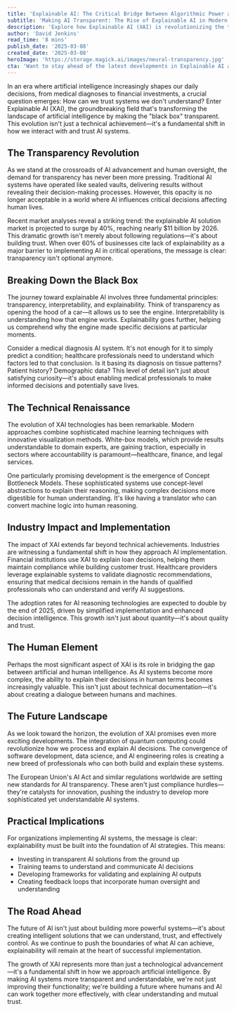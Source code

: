 ```yaml
---
title: 'Explainable AI: The Critical Bridge Between Algorithmic Power and Human Trust'
subtitle: 'Making AI Transparent: The Rise of Explainable AI in Modern Technology'
description: 'Explore how Explainable AI (XAI) is revolutionizing the tech industry by making AI systems transparent and trustworthy. With the XAI market projected to reach $11 billion by 2026, discover how this technology is transforming healthcare, finance, and beyond by bridging the gap between algorithmic power and human understanding.'
author: 'David Jenkins'
read_time: '8 mins'
publish_date: '2025-03-08'
created_date: '2025-03-08'
heroImage: 'https://storage.magick.ai/images/neural-transparency.jpg'
cta: 'Want to stay ahead of the latest developments in Explainable AI and other groundbreaking tech trends? Follow us on LinkedIn for expert insights and analysis that will keep you at the forefront of technological innovation.'
---
```


In an era where artificial intelligence increasingly shapes our daily decisions, from medical diagnoses to financial investments, a crucial question emerges: How can we trust systems we don't understand? Enter Explainable AI (XAI), the groundbreaking field that's transforming the landscape of artificial intelligence by making the "black box" transparent. This evolution isn't just a technical achievement—it's a fundamental shift in how we interact with and trust AI systems.

## The Transparency Revolution

As we stand at the crossroads of AI advancement and human oversight, the demand for transparency has never been more pressing. Traditional AI systems have operated like sealed vaults, delivering results without revealing their decision-making processes. However, this opacity is no longer acceptable in a world where AI influences critical decisions affecting human lives.

Recent market analyses reveal a striking trend: the explainable AI solution market is projected to surge by 40%, reaching nearly $11 billion by 2026. This dramatic growth isn't merely about following regulations—it's about building trust. When over 60% of businesses cite lack of explainability as a major barrier to implementing AI in critical operations, the message is clear: transparency isn't optional anymore.

## Breaking Down the Black Box

The journey toward explainable AI involves three fundamental principles: transparency, interpretability, and explainability. Think of transparency as opening the hood of a car—it allows us to see the engine. Interpretability is understanding how that engine works. Explainability goes further, helping us comprehend why the engine made specific decisions at particular moments.

Consider a medical diagnosis AI system. It's not enough for it to simply predict a condition; healthcare professionals need to understand which factors led to that conclusion. Is it basing its diagnosis on tissue patterns? Patient history? Demographic data? This level of detail isn't just about satisfying curiosity—it's about enabling medical professionals to make informed decisions and potentially save lives.

## The Technical Renaissance

The evolution of XAI technologies has been remarkable. Modern approaches combine sophisticated machine learning techniques with innovative visualization methods. White-box models, which provide results understandable to domain experts, are gaining traction, especially in sectors where accountability is paramount—healthcare, finance, and legal services.

One particularly promising development is the emergence of Concept Bottleneck Models. These sophisticated systems use concept-level abstractions to explain their reasoning, making complex decisions more digestible for human understanding. It's like having a translator who can convert machine logic into human reasoning.

## Industry Impact and Implementation

The impact of XAI extends far beyond technical achievements. Industries are witnessing a fundamental shift in how they approach AI implementation. Financial institutions use XAI to explain loan decisions, helping them maintain compliance while building customer trust. Healthcare providers leverage explainable systems to validate diagnostic recommendations, ensuring that medical decisions remain in the hands of qualified professionals who can understand and verify AI suggestions.

The adoption rates for AI reasoning technologies are expected to double by the end of 2025, driven by simplified implementation and enhanced decision intelligence. This growth isn't just about quantity—it's about quality and trust.

## The Human Element

Perhaps the most significant aspect of XAI is its role in bridging the gap between artificial and human intelligence. As AI systems become more complex, the ability to explain their decisions in human terms becomes increasingly valuable. This isn't just about technical documentation—it's about creating a dialogue between humans and machines.

## The Future Landscape

As we look toward the horizon, the evolution of XAI promises even more exciting developments. The integration of quantum computing could revolutionize how we process and explain AI decisions. The convergence of software development, data science, and AI engineering roles is creating a new breed of professionals who can both build and explain these systems.

The European Union's AI Act and similar regulations worldwide are setting new standards for AI transparency. These aren't just compliance hurdles—they're catalysts for innovation, pushing the industry to develop more sophisticated yet understandable AI systems.

## Practical Implications

For organizations implementing AI systems, the message is clear: explainability must be built into the foundation of AI strategies. This means:
- Investing in transparent AI solutions from the ground up
- Training teams to understand and communicate AI decisions
- Developing frameworks for validating and explaining AI outputs
- Creating feedback loops that incorporate human oversight and understanding

## The Road Ahead

The future of AI isn't just about building more powerful systems—it's about creating intelligent solutions that we can understand, trust, and effectively control. As we continue to push the boundaries of what AI can achieve, explainability will remain at the heart of successful implementation.

The growth of XAI represents more than just a technological advancement—it's a fundamental shift in how we approach artificial intelligence. By making AI systems more transparent and understandable, we're not just improving their functionality; we're building a future where humans and AI can work together more effectively, with clear understanding and mutual trust.